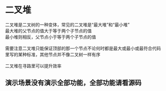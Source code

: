 # 二叉堆

二叉堆是二叉树的一种变体，常见的二叉堆是“最大堆”和“最小堆”</br>
最大堆的父节点的值大于等于两个子节点的值</br>
最小堆则相反，父节点小于等于两个子节点的值</br>
</br>
需要注意二叉堆只能保证顶部的那一个节点不论何时都是最大或最小或最符合代码里写的某种标准，其他节点并不像二叉树一样有序</br>
</br>
二叉堆在寻路里可以提升效率</br>

## 演示场景没有演示全部功能，全部功能请看源码
